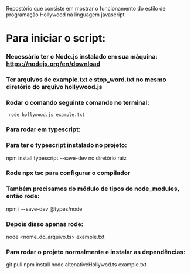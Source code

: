 Repostório que consiste em mostrar o funcionamento do estilo de programação Hollywood na linguagem javascript
# Para iniciar o script:
  ### Necessário ter o Node.js instalado em sua máquina: https://nodejs.org/en/download
  ### Ter arquivos de example.txt e stop_word.txt no mesmo diretório do arquivo hollywood.js
  ### Rodar o comando seguinte comando no terminal:
     node hollywood.js example.txt

  ### Para rodar em typescript:
  ### Para ter o typescript instalado no projeto: 
  npm install typescript --save-dev no diretório raiz
  ### Rode npx tsc para configurar o compilador
  ### Também precisamos do módulo de tipos do node_modules, então rode:
  npm i --save-dev @types/node
  ### Depois disso apenas rode:
  node <nome_do_arquivo.ts> example.txt


  ### Para rodar o projeto normalmente e instalar as dependências:
   git pull
   npm install
   node altenativeHollywod.ts example.txt
